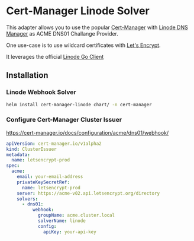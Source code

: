 
# Cert-Manager Linode Solver

This adapter allows you to use the popular [Cert-Manager](https://cert-manager.io/) with [Linode DNS Manager](https://www.linode.com/docs/guides/dns-manager/) as ACME DNS01 Challange Provider.

One use-case is to use wildcard certificates with [Let's Encrypt](https://letsencrypt.org/).

It leverages the official [Linode Go Client](https://github.com/linode/linodego)


## Installation

### Linode Webhook Solver

```bash
helm install cert-manager-linode chart/ -n cert-manager
```

### Configure Cert-Manager Cluster Issuer

https://cert-manager.io/docs/configuration/acme/dns01/webhook/

```yaml
apiVersion: cert-manager.io/v1alpha2
kind: ClusterIssuer
metadata:
  name: letsencrypt-prod
spec:
  acme:
    email: your-email-address
    privateKeySecretRef:
      name: letsencrypt-prod
    server: https://acme-v02.api.letsencrypt.org/directory
    solvers:
      - dns01:
          webhook:
            groupName: acme.cluster.local
            solverName: linode
            config:
              apiKey: your-api-key

```
